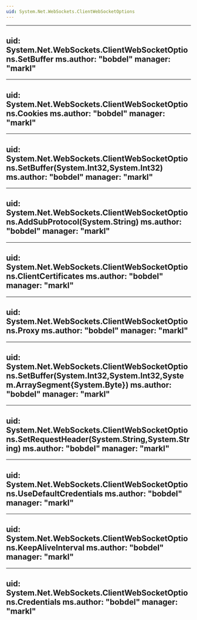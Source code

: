 ```yaml
---
uid: System.Net.WebSockets.ClientWebSocketOptions
---
```


---
uid: System.Net.WebSockets.ClientWebSocketOptions.SetBuffer
ms.author: "bobdel"
manager: "markl"
---

---
uid: System.Net.WebSockets.ClientWebSocketOptions.Cookies
ms.author: "bobdel"
manager: "markl"
---

---
uid: System.Net.WebSockets.ClientWebSocketOptions.SetBuffer(System.Int32,System.Int32)
ms.author: "bobdel"
manager: "markl"
---

---
uid: System.Net.WebSockets.ClientWebSocketOptions.AddSubProtocol(System.String)
ms.author: "bobdel"
manager: "markl"
---

---
uid: System.Net.WebSockets.ClientWebSocketOptions.ClientCertificates
ms.author: "bobdel"
manager: "markl"
---

---
uid: System.Net.WebSockets.ClientWebSocketOptions.Proxy
ms.author: "bobdel"
manager: "markl"
---

---
uid: System.Net.WebSockets.ClientWebSocketOptions.SetBuffer(System.Int32,System.Int32,System.ArraySegment{System.Byte})
ms.author: "bobdel"
manager: "markl"
---

---
uid: System.Net.WebSockets.ClientWebSocketOptions.SetRequestHeader(System.String,System.String)
ms.author: "bobdel"
manager: "markl"
---

---
uid: System.Net.WebSockets.ClientWebSocketOptions.UseDefaultCredentials
ms.author: "bobdel"
manager: "markl"
---

---
uid: System.Net.WebSockets.ClientWebSocketOptions.KeepAliveInterval
ms.author: "bobdel"
manager: "markl"
---

---
uid: System.Net.WebSockets.ClientWebSocketOptions.Credentials
ms.author: "bobdel"
manager: "markl"
---
